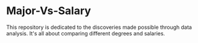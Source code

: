 # Major-Vs-Salary
This repository is dedicated to the discoveries made possible through data analysis. It's all about comparing different degrees and salaries.
